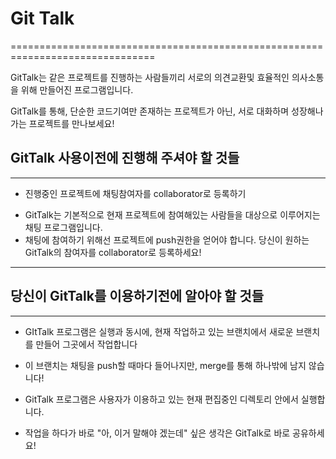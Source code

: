 # Git Talk
===============================================================================

GitTalk는 같은 프로젝트를 진행하는 사람들끼리 서로의 의견교환및 효율적인 의사소통을 위해 만들어진 프로그램입니다.

GitTalk를 통해, 단순한 코드기여만 존재하는 프로젝트가 아닌, 서로 대화하며 성장해나가는 프로젝트를 만나보세요!



## GitTalk 사용이전에 진행해 주셔야 할 것들
-----

* 진행중인 프로젝트에 채팅참여자를 collaborator로 등록하기

- GitTalk는 기본적으로 현재 프로젝트에 참여해있는 사람들을 대상으로 이루어지는 채팅 프로그램입니다.
- 채팅에 참여하기 위해선 프로젝트에 push권한을 얻어야 합니다. 당신이 원하는 GitTalk의 참여자를 collaborator로 등록하세요!

-----

## 당신이 GitTalk를 이용하기전에 알아야 할 것들
-----

* GItTalk 프로그램은 실행과 동시에, 현재 작업하고 있는 브랜치에서 새로운 브랜치를 만들어 그곳에서 작업합니다

- 이 브랜치는 채팅을 push할 때마다 들어나지만, merge를 통해 하나밖에 남지 않습니다!

* GitTalk 프로그램은 사용자가 이용하고 있는 현재 편집중인 디렉토리 안에서 실행합니다.

- 작업을 하다가 바로 "아, 이거 말해야 겠는데" 싶은 생각은 GitTalk로 바로 공유하세요!
